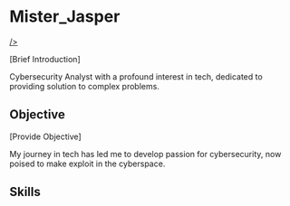 # Mister_Jasper
<a href="https://www.linkedin.com/in/maddison-jasper-489736294"> /></a>

[Brief Introduction]

Cybersecurity Analyst with a profound interest in tech, dedicated to providing solution to complex problems.

## Objective
[Provide Objective]

My journey in tech has led me to develop passion for cybersecurity, now poised to make exploit in the cyberspace.

## Skills
